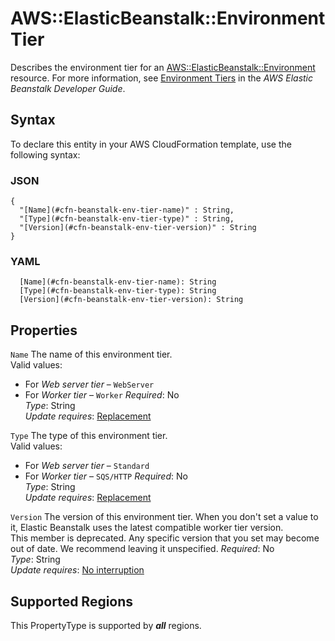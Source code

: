 # AWS::ElasticBeanstalk::Environment Tier<a name="aws-properties-beanstalk-environment-tier"></a>

Describes the environment tier for an [AWS::ElasticBeanstalk::Environment](https://docs.aws.amazon.com/AWSCloudFormation/latest/UserGuide/aws-properties-beanstalk-environment.html) resource\. For more information, see [Environment Tiers](https://docs.aws.amazon.com/elasticbeanstalk/latest/dg/using-features-managing-env-tiers.html) in the *AWS Elastic Beanstalk Developer Guide*\.

## Syntax<a name="aws-properties-beanstalk-environment-tier-syntax"></a>

To declare this entity in your AWS CloudFormation template, use the following syntax:

### JSON<a name="aws-properties-beanstalk-environment-tier-syntax.json"></a>

```
{
  "[Name](#cfn-beanstalk-env-tier-name)" : String,
  "[Type](#cfn-beanstalk-env-tier-type)" : String,
  "[Version](#cfn-beanstalk-env-tier-version)" : String
}
```

### YAML<a name="aws-properties-beanstalk-environment-tier-syntax.yaml"></a>

```
  [Name](#cfn-beanstalk-env-tier-name): String
  [Type](#cfn-beanstalk-env-tier-type): String
  [Version](#cfn-beanstalk-env-tier-version): String
```

## Properties<a name="aws-properties-beanstalk-environment-tier-properties"></a>

`Name`  <a name="cfn-beanstalk-env-tier-name"></a>
The name of this environment tier\.  
Valid values:  
+ For *Web server tier* – `WebServer` 
+ For *Worker tier* – `Worker` 
*Required*: No  
*Type*: String  
*Update requires*: [Replacement](https://docs.aws.amazon.com/AWSCloudFormation/latest/UserGuide/using-cfn-updating-stacks-update-behaviors.html#update-replacement)

`Type`  <a name="cfn-beanstalk-env-tier-type"></a>
The type of this environment tier\.  
Valid values:  
+ For *Web server tier* – `Standard` 
+ For *Worker tier* – `SQS/HTTP` 
*Required*: No  
*Type*: String  
*Update requires*: [Replacement](https://docs.aws.amazon.com/AWSCloudFormation/latest/UserGuide/using-cfn-updating-stacks-update-behaviors.html#update-replacement)

`Version`  <a name="cfn-beanstalk-env-tier-version"></a>
The version of this environment tier\. When you don't set a value to it, Elastic Beanstalk uses the latest compatible worker tier version\.  
This member is deprecated\. Any specific version that you set may become out of date\. We recommend leaving it unspecified\.
*Required*: No  
*Type*: String  
*Update requires*: [No interruption](https://docs.aws.amazon.com/AWSCloudFormation/latest/UserGuide/using-cfn-updating-stacks-update-behaviors.html#update-no-interrupt)

## Supported Regions

This PropertyType is supported by ***all*** regions.